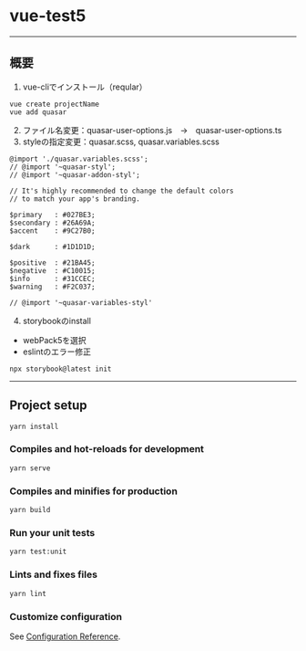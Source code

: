 # vue-test5
***
## 概要
1. vue-cliでインストール（reqular）
```
vue create projectName
vue add quasar 
```
2. ファイル名変更：quasar-user-options.js　→　quasar-user-options.ts
3. styleの指定変更：quasar.scss, quasar.variables.scss
```javascript:
@import './quasar.variables.scss';
// @import '~quasar-styl';
// @import '~quasar-addon-styl';
```

```ts:
// It's highly recommended to change the default colors
// to match your app's branding.

$primary   : #027BE3;
$secondary : #26A69A;
$accent    : #9C27B0;

$dark      : #1D1D1D;

$positive  : #21BA45;
$negative  : #C10015;
$info      : #31CCEC;
$warning   : #F2C037;

// @import '~quasar-variables-styl'
```
4. storybookのinstall  
* webPack5を選択
* eslintのエラー修正
```
npx storybook@latest init
```
***

## Project setup
```
yarn install
```

### Compiles and hot-reloads for development
```
yarn serve
```

### Compiles and minifies for production
```
yarn build
```

### Run your unit tests
```
yarn test:unit
```

### Lints and fixes files
```
yarn lint
```

### Customize configuration
See [Configuration Reference](https://cli.vuejs.org/config/).
